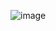 ![image](https://user-images.githubusercontent.com/68062328/220931754-66f99f72-0690-4550-90f5-32dcf44da3d2.png)
